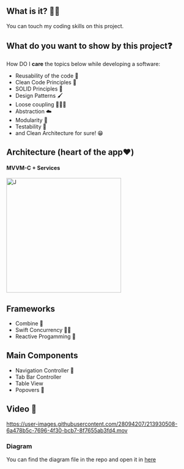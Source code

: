 ## What is it? 🙋🏻

You can touch my coding skills on this project.


## What do you want to show by this project❓

How DO I **care** the topics below while developing a software:

* Reusability of the code 🔁
* Clean Code Principles 🧼
* SOLID Principles 🥰
* Design Patterns 🖌
* Loose coupling 🙇🏻‍♂️
* Abstraction ☁️
* Modularity 🧱
* Testability 🧪
* and Clean Architecture for sure! 😁

## Architecture (heart of the app❤️)
#### MVVM-C + Services


<img src="https://www.uplooder.net/img/image/29/f488e11986c241381552c7c7f9427b79/architecture-diagram.jpg" alt="J" width="300"/>



## Frameworks
* Combine 👀
* Swift Concurrency 🤞🏼
* Reactive Progamming 👀

## Main Components
* Navigation Controller 🧭
* Tab Bar Controller 
* Table View 
* Popovers 🍾


## Video 🎥


https://user-images.githubusercontent.com/28094207/213930508-6a478b5c-7696-4f30-bcb7-8f7655ab3fd4.mov






### Diagram
You can find the diagram file in the repo and open it in [here](architecture_diagram.drawio) 
